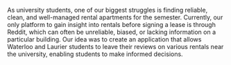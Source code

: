 As university students, one of our biggest struggles is finding reliable, clean, and well-managed rental apartments for the semester. Currently, our only platform to gain insight into rentals before signing a lease is through Reddit, which can often be unreliable, biased, or lacking information on a particular building. Our idea was to create an application that allows Waterloo and Laurier students to leave their reviews on various rentals near the university, enabling students to make informed decisions.
